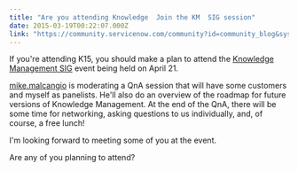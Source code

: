 ```yaml
---
title: "Are you attending Knowledge  Join the KM  SIG session"
date: 2015-03-19T00:22:07.000Z
link: "https://community.servicenow.com/community?id=community_blog&sys_id=632e6a6ddbd0dbc01dcaf3231f961958"
---
```

<p>If you're attending K15, you should make a plan to attend the <a title="nowledge.servicenowevents.com/connect/search.ww#loadSearch-searchPhrase=knowledge&searchType=session&tc=0&sortBy=&p=&i(10625)=&i(10626)=&i(10627)=" href="https://knowledge.servicenowevents.com/connect/search.ww#loadSearch-searchPhrase=knowledge&amp;searchType=session&amp;tc=0&amp;sortBy=&amp;p=&amp;i(10625)=&amp;i(10626)=&amp;i(10627)=">Knowledge Management SIG</a> event being held on April 21.</p><p></p><p><a title="mike.malcangio" __default_attr="2016" __jive_macro_name="user" class="jive_macro_user jive_macro" data-objecttype="3" data-orig-content="mike.malcangio" href="/community?id=community_user_profile&user=1b025ae1dbd81fc09c9ffb651f961929">mike.malcangio</a> is moderating a QnA session that will have some customers and myself as panelists. He'll also do an overview of the roadmap for future versions of Knowledge Management. At the end of the QnA, there will be some time for networking, asking questions to us individually, and, of course, a free lunch!</p><p></p><p>I'm looking forward to meeting some of you at the event.</p><p></p><p>Are any of you planning to attend?</p>